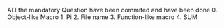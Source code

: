 ALl the mandatory Question have been commited and have been done
	0. Object-like Macro
	1. Pi 
	2. File name
	3. Function-like macro
	4. SUM
	
